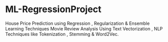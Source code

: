# ML-RegressionProject
House Price Prediction using Regression , Regularization &amp; Ensemble Learning Techniques
Movie Review Analysis Using Text Vectorization , NLP Techniques like Tokenization , Stemming & Word2Vec. 
